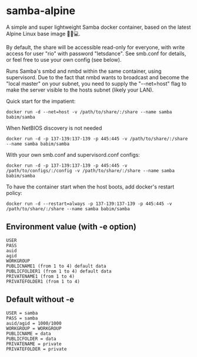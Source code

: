 # samba-alpine
A simple and super lightweight Samba docker container, based on the latest Alpine Linux base image 🐧🐋💻.

By default, the share will be accessible read-only for everyone, with write access for user "rio" with password "letsdance". See smb.conf for details, or feel free to use your own config (see below).

Runs Samba's smbd and nmbd within the same container, using supervisord. Due to the fact that nmbd wants to broadcast
and become the "local master" on your subnet, you need to supply the "--net=host" flag to make the server visible to the hosts subnet (likely your LAN).

Quick start for the impatient:
```shell
docker run -d --net=host -v /path/to/share/:/share --name samba babim/samba
```

When NetBIOS discovery is not needed
```shell
docker run -d -p 137-139:137-139 -p 445:445 -v /path/to/share/:/share --name samba babim/samba
```

With your own smb.conf and supervisord.conf configs:
```shell
docker run -d -p 137-139:137-139 -p 445:445 -v /path/to/configs/:/config -v /path/to/share/:/share --name samba babim/samba
```

To have the container start when the host boots, add docker's restart policy:
```shell
docker run -d --restart=always -p 137-139:137-139 -p 445:445 -v /path/to/share/:/share --name samba babim/samba
```
## Environment value (with -e option)
```
USER
PASS
auid
agid
WORKGROUP
PUBLICNAME1 (from 1 to 4) default data
PUBLICFOLDER1 (from 1 to 4) default data
PRIVATENAME1 (from 1 to 4)
PRIVATEFOLDER1 (from 1 to 4)
```

## Default without -e
```
USER = samba
PASS = samba
auid/agid = 1000/1000
WORKGROUP = WORKGROUP
PUBLICNAME = data
PUBLICFOLDER = data
PRIVATENAME = private
PRIVATEFOLDER = private
```
